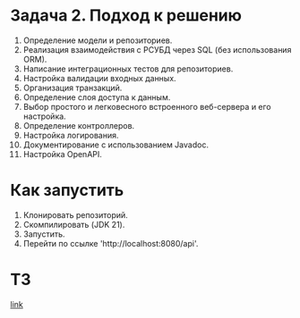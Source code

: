 # Задача 2. Подход к решению
1. Определение модели и репозиториев.
2. Реализация взаимодействия с РСУБД через SQL (без использования ORM).
3. Написание интеграционных тестов для репозиториев.
4. Настройка валидации входных данных.
5. Организация транзакций.
6. Определение слоя доступа к данным.
7. Выбор простого и легковесного встроенного веб-сервера и его настройка.
8. Определение контроллеров.
9. Настройка логирования.
10. Документирование с использованием Javadoc.
11. Настройка OpenAPI.

# Как запустить
1. Клонировать репозиторий.
2. Скомпилировать (JDK 21).
3. Запустить.
4. Перейти по ссылке 'http://localhost:8080/api'.

# ТЗ
[link](https://candy-street-1b5.notion.site/Junior-0bfd0699f42245c59323e210f3bd121d)
